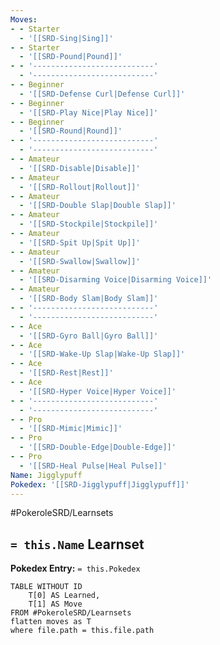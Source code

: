 ```yaml
---
Moves:
- - Starter
  - '[[SRD-Sing|Sing]]'
- - Starter
  - '[[SRD-Pound|Pound]]'
- - '---------------------------'
  - '---------------------------'
- - Beginner
  - '[[SRD-Defense Curl|Defense Curl]]'
- - Beginner
  - '[[SRD-Play Nice|Play Nice]]'
- - Beginner
  - '[[SRD-Round|Round]]'
- - '---------------------------'
  - '---------------------------'
- - Amateur
  - '[[SRD-Disable|Disable]]'
- - Amateur
  - '[[SRD-Rollout|Rollout]]'
- - Amateur
  - '[[SRD-Double Slap|Double Slap]]'
- - Amateur
  - '[[SRD-Stockpile|Stockpile]]'
- - Amateur
  - '[[SRD-Spit Up|Spit Up]]'
- - Amateur
  - '[[SRD-Swallow|Swallow]]'
- - Amateur
  - '[[SRD-Disarming Voice|Disarming Voice]]'
- - Amateur
  - '[[SRD-Body Slam|Body Slam]]'
- - '---------------------------'
  - '---------------------------'
- - Ace
  - '[[SRD-Gyro Ball|Gyro Ball]]'
- - Ace
  - '[[SRD-Wake-Up Slap|Wake-Up Slap]]'
- - Ace
  - '[[SRD-Rest|Rest]]'
- - Ace
  - '[[SRD-Hyper Voice|Hyper Voice]]'
- - '---------------------------'
  - '---------------------------'
- - Pro
  - '[[SRD-Mimic|Mimic]]'
- - Pro
  - '[[SRD-Double-Edge|Double-Edge]]'
- - Pro
  - '[[SRD-Heal Pulse|Heal Pulse]]'
Name: Jigglypuff
Pokedex: '[[SRD-Jigglypuff|Jigglypuff]]'
---
```


#PokeroleSRD/Learnsets

## `= this.Name` Learnset

**Pokedex Entry:** `= this.Pokedex`

```dataview
TABLE WITHOUT ID
    T[0] AS Learned,
    T[1] AS Move
FROM #PokeroleSRD/Learnsets
flatten moves as T
where file.path = this.file.path
```
